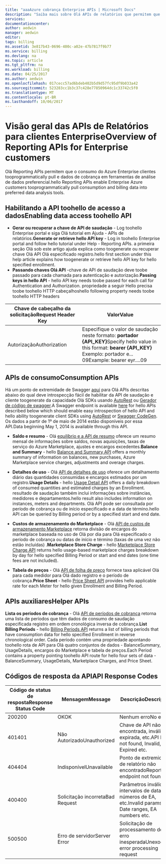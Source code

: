 ```yaml
---
title: "aaaAzure cobrança Enterprise APIs | Microsoft Docs"
description: "Saiba mais sobre Olá APIs de relatórios que permitem que os dados de consumo do Azure Enterprise clientes toopull programaticamente."
services: 
documentationcenter: 
author: aedwin
manager: aedwin
editor: 
tags: billing
ms.assetid: 3e817b43-0696-400c-a02e-47b7817f9b77
ms.service: billing
ms.devlang: na
ms.topic: article
ms.tgt_pltfrm: na
ms.workload: billing
ms.date: 04/25/2017
ms.author: aedwin
ms.openlocfilehash: 017cecc57ad6bdeb402b5d9d57fc95df9b033a42
ms.sourcegitcommit: 523283cc1b3c37c428e77850964dc1c33742c5f0
ms.translationtype: MT
ms.contentlocale: pt-BR
ms.lasthandoff: 10/06/2017
---
```

# <a name="overview-of-reporting-apis-for-enterprise-customers"></a><span data-ttu-id="9315f-103">Visão geral das APIs de Relatórios para clientes Enterprise</span><span class="sxs-lookup"><span data-stu-id="9315f-103">Overview of Reporting APIs for Enterprise customers</span></span>
<span data-ttu-id="9315f-104">Olá Reporting APIs permitem que o consumo do Azure Enterprise clientes tooprogrammatically pull e dados de cobrança em ferramentas de análise de dados preferencial.</span><span class="sxs-lookup"><span data-stu-id="9315f-104">hello Reporting APIs enable Enterprise Azure customers tooprogrammatically pull consumption and billing data into preferred data analysis tools.</span></span> 

## <a name="enabling-data-access-toohello-api"></a><span data-ttu-id="9315f-105">Habilitando a API toohello de acesso a dados</span><span class="sxs-lookup"><span data-stu-id="9315f-105">Enabling data access toohello API</span></span>
* <span data-ttu-id="9315f-106">**Gerar ou recuperar a chave de API de saudação** - Log toohello Enterprise portal e siga Olá tutorial em Ajuda - APIs de relatórios.</span><span class="sxs-lookup"><span data-stu-id="9315f-106">**Generate or retrieve hello API key** - Log in toohello Enterprise portal and follow hello tutorial under Help - Reporting APIs.</span></span> <span data-ttu-id="9315f-107">a primeira seção Olá sob este artigo ajuda explica como toogenerate ou recuperar chave Olá API Olá especificado registro.</span><span class="sxs-lookup"><span data-stu-id="9315f-107">hello first section under this help article explains how toogenerate or retrieve hello API key for hello specified enrollment.</span></span>
* <span data-ttu-id="9315f-108">**Passando chaves Olá API** -chave de API de saudação deve toobe passado para cada chamada para autenticação e autorização.</span><span class="sxs-lookup"><span data-stu-id="9315f-108">**Passing keys in hello API** - hello API key needs toobe passed for each call for Authentication and Authorization.</span></span> <span data-ttu-id="9315f-109">propriedade a seguir Hello precisa toobe toohello HTTP cabeçalhos</span><span class="sxs-lookup"><span data-stu-id="9315f-109">hello following property needs toobe toohello HTTP headers</span></span>

|<span data-ttu-id="9315f-110">Chave de cabeçalho da solicitação</span><span class="sxs-lookup"><span data-stu-id="9315f-110">Request Header Key</span></span> | <span data-ttu-id="9315f-111">Valor</span><span class="sxs-lookup"><span data-stu-id="9315f-111">Value</span></span>|
|-|-|
|<span data-ttu-id="9315f-112">Autorização</span><span class="sxs-lookup"><span data-stu-id="9315f-112">Authorization</span></span>| <span data-ttu-id="9315f-113">Especifique o valor de saudação neste formato: **portador {API_KEY}**</span><span class="sxs-lookup"><span data-stu-id="9315f-113">Specify hello value in this format: **bearer {API_KEY}**</span></span> <br/> <span data-ttu-id="9315f-114">Exemplo: portador e... 09</span><span class="sxs-lookup"><span data-stu-id="9315f-114">Example: bearer eyr....09</span></span>|

## <a name="consumption-apis"></a><span data-ttu-id="9315f-115">APIs de consumo</span><span class="sxs-lookup"><span data-stu-id="9315f-115">Consumption APIs</span></span>
<span data-ttu-id="9315f-116">Há um ponto de extremidade de Swagger [aqui](https://consumption.azure.com/swagger/ui/index) para Olá APIs descritas abaixo do qual deve introspecção fácil de habilitar da API de saudação e cliente toogenerate da capacidade Olá SDKs usando [AutoRest](https://github.com/Azure/AutoRest) ou [ Gerador de código de swagger](http://swagger.io/swagger-codegen/).</span><span class="sxs-lookup"><span data-stu-id="9315f-116">A Swagger endpoint is available [here](https://consumption.azure.com/swagger/ui/index) for hello APIs described below which should enable easy introspection of hello API and hello ability toogenerate client SDKs using [AutoRest](https://github.com/Azure/AutoRest) or [Swagger CodeGen](http://swagger.io/swagger-codegen/).</span></span> <span data-ttu-id="9315f-117">Os dados a partir de 1º de maio de 2014 estão disponíveis por essa API.</span><span class="sxs-lookup"><span data-stu-id="9315f-117">Data beginning May 1, 2014 is available through this API.</span></span> 

* <span data-ttu-id="9315f-118">**Saldo e resumo** - Olá [equilíbrio e a API de resumo](billing-enterprise-api-balance-summary.md) oferece um resumo mensal de informações sobre saldos, novas aquisições, taxas de serviço do Azure Marketplace, ajustes e encargos excedentes.</span><span class="sxs-lookup"><span data-stu-id="9315f-118">**Balance and Summary** - hello [Balance and Summary API](billing-enterprise-api-balance-summary.md) offers a monthly summary of information on balances, new purchases, Azure Marketplace service charges, adjustments and overage charges.</span></span>

* <span data-ttu-id="9315f-119">**Detalhes de uso** - Olá [API de detalhes de uso](billing-enterprise-api-usage-detail.md) oferece um detalhamento diário das quantidades consumidas e encargos estimados por um registro.</span><span class="sxs-lookup"><span data-stu-id="9315f-119">**Usage Details** - hello [Usage Detail API](billing-enterprise-api-usage-detail.md) offers a daily breakdown of consumed quantities and estimated charges by an Enrollment.</span></span> <span data-ttu-id="9315f-120">resultado de saudação também inclui informações sobre instâncias, medidores e departamentos.</span><span class="sxs-lookup"><span data-stu-id="9315f-120">hello result also includes information on instances, meters and departments.</span></span> <span data-ttu-id="9315f-121">Olá API pode ser consultada por período de cobrança ou de início especificado e a data de término.</span><span class="sxs-lookup"><span data-stu-id="9315f-121">hello API can be queried by Billing period or by a specified start and end date.</span></span> 

* <span data-ttu-id="9315f-122">**Custos de armazenamento do Marketplace** - Olá [API de custos de armazenamento Marketplace](billing-enterprise-api-marketplace-storecharge.md) retorna divisão de encargos do marketplace baseada no uso de Olá por dia para Olá especificado o período de cobrança ou datas de início e término (taxas de uma vez não estão incluídas) .</span><span class="sxs-lookup"><span data-stu-id="9315f-122">**Marketplace Store Charge** - hello [Marketplace Store Charge API](billing-enterprise-api-marketplace-storecharge.md) returns hello usage-based marketplace charges breakdown by day for hello specified Billing Period or start and end dates (one time fees are not included).</span></span>

* <span data-ttu-id="9315f-123">**Tabela de preços** - Olá [API de folha de preço](billing-enterprise-api-pricesheet.md) fornece taxa aplicável Olá para cada medidor para Olá dado registro e o período de cobrança.</span><span class="sxs-lookup"><span data-stu-id="9315f-123">**Price Sheet** - hello [Price Sheet API](billing-enterprise-api-pricesheet.md) provides hello applicable rate for each Meter for hello given Enrollment and Billing Period.</span></span> 

## <a name="helper-apis"></a><span data-ttu-id="9315f-124">APIs auxiliares</span><span class="sxs-lookup"><span data-stu-id="9315f-124">Helper APIs</span></span>
 <span data-ttu-id="9315f-125">**Lista os períodos de cobrança** - Olá [API de períodos de cobrança](billing-enterprise-api-billing-periods.md) retorna uma lista de períodos que têm dados de consumo de saudação especificada registro em ordem cronológica inversa de cobrança.</span><span class="sxs-lookup"><span data-stu-id="9315f-125">**List Billing Periods** - hello [Billing Periods API](billing-enterprise-api-billing-periods.md) returns a list of billing periods that have consumption data for hello specified Enrollment in reverse chronological order.</span></span> <span data-ttu-id="9315f-126">Cada período contém uma propriedade apontando toohello rota de API para Olá quatro conjuntos de dados - BalanceSummary, UsageDetails, encargos do Marketplace e tabela de preços.</span><span class="sxs-lookup"><span data-stu-id="9315f-126">Each Period contains a property pointing toohello API route for hello four sets of data - BalanceSummary, UsageDetails, Marketplace Charges, and Price Sheet.</span></span>


## <a name="api-response-codes"></a><span data-ttu-id="9315f-127">Códigos de resposta da API</span><span class="sxs-lookup"><span data-stu-id="9315f-127">API Response Codes</span></span>  
|<span data-ttu-id="9315f-128">Código de status de resposta</span><span class="sxs-lookup"><span data-stu-id="9315f-128">Response Status Code</span></span>|<span data-ttu-id="9315f-129">Mensagem</span><span class="sxs-lookup"><span data-stu-id="9315f-129">Message</span></span>|<span data-ttu-id="9315f-130">Descrição</span><span class="sxs-lookup"><span data-stu-id="9315f-130">Description</span></span>|
|-|-|-|
|<span data-ttu-id="9315f-131">200</span><span class="sxs-lookup"><span data-stu-id="9315f-131">200</span></span>| <span data-ttu-id="9315f-132">OK</span><span class="sxs-lookup"><span data-stu-id="9315f-132">OK</span></span>|<span data-ttu-id="9315f-133">Nenhum erro</span><span class="sxs-lookup"><span data-stu-id="9315f-133">No error</span></span>|
|<span data-ttu-id="9315f-134">401</span><span class="sxs-lookup"><span data-stu-id="9315f-134">401</span></span>| <span data-ttu-id="9315f-135">Não Autorizado</span><span class="sxs-lookup"><span data-stu-id="9315f-135">Unauthorized</span></span>| <span data-ttu-id="9315f-136">Chave de API não encontrada, inválida, expirada, etc.</span><span class="sxs-lookup"><span data-stu-id="9315f-136">API Key not found, Invalid, Expired etc.</span></span>|
|<span data-ttu-id="9315f-137">404</span><span class="sxs-lookup"><span data-stu-id="9315f-137">404</span></span>| <span data-ttu-id="9315f-138">Indisponível</span><span class="sxs-lookup"><span data-stu-id="9315f-138">Unavailable</span></span>| <span data-ttu-id="9315f-139">Ponto de extremidade de relatório não encontrado</span><span class="sxs-lookup"><span data-stu-id="9315f-139">Report endpoint not found</span></span>|
|<span data-ttu-id="9315f-140">400</span><span class="sxs-lookup"><span data-stu-id="9315f-140">400</span></span>| <span data-ttu-id="9315f-141">Solicitação incorreta</span><span class="sxs-lookup"><span data-stu-id="9315f-141">Bad Request</span></span>| <span data-ttu-id="9315f-142">Parâmetros inválidos – intervalos de datas, números de EA, etc.</span><span class="sxs-lookup"><span data-stu-id="9315f-142">Invalid params – Date ranges, EA numbers etc.</span></span>|
|<span data-ttu-id="9315f-143">500</span><span class="sxs-lookup"><span data-stu-id="9315f-143">500</span></span>| <span data-ttu-id="9315f-144">Erro de servidor</span><span class="sxs-lookup"><span data-stu-id="9315f-144">Server Error</span></span>| <span data-ttu-id="9315f-145">Solicitação de processamento de erro inesperada</span><span class="sxs-lookup"><span data-stu-id="9315f-145">Unexoected error processing request</span></span>| 









